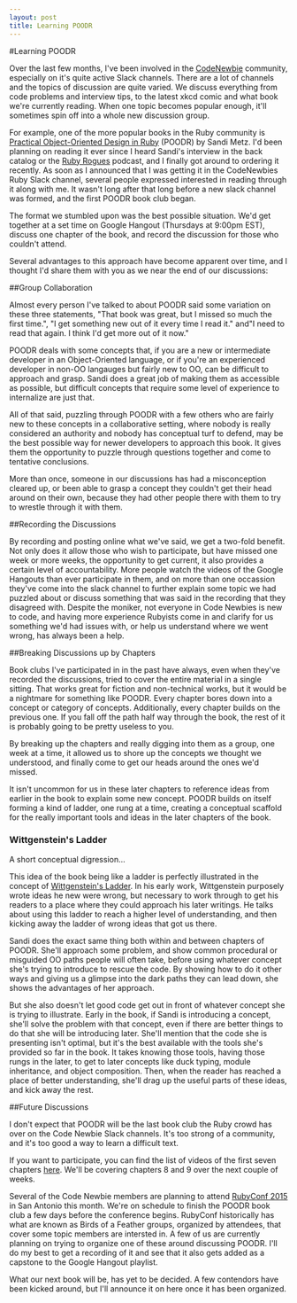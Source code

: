 ```yaml
---
layout: post
title: Learning POODR
---
```


#Learning POODR

Over the last few months, I've been involved in the [CodeNewbie](http://www.codenewbie.org/) community, especially on it's quite active Slack channels. There are a lot of channels and the topics of discussion are quite varied. We discuss everything from code problems and interview tips, to the latest xkcd comic and what book we're currently reading. When one topic becomes popular enough, it'll sometimes spin off into a whole new discussion group. 

For example, one of the more popular books in the Ruby community is [Practical Object-Oriented Design in Ruby](http://www.poodr.com/) (POODR) by Sandi Metz. I'd been planning on reading it ever since I heard Sandi's interview in the back catalog or the [Ruby Rogues](https://devchat.tv/ruby-rogues/087-rr-book-clubpractical-object-oriented-design-in-ruby-with-sandi-metz) podcast, and I finally got around to ordering it recently. As soon as I announced that I was getting it in the CodeNewbies Ruby Slack channel, several people expressed interested in reading through it along with me. It wasn't long after that long before a new slack channel was formed, and the first POODR book club began.

The format we stumbled upon was the best possible situation. We'd get together at a set time on Google Hangout (Thursdays at 9:00pm EST), discuss one chapter of the book, and record the discussion for those who couldn't attend.

Several advantages to this approach have become apparent over time, and I thought I'd share them with you as we near the end of our discussions:

##Group Collaboration

Almost every person I've talked to about POODR said some variation on these three statements, "That book was great, but I missed so much the first time.", "I get something new out of it every time I read it." and"I need to read that again. I think I'd get more out of it now."

POODR deals with some concepts that, if you are a new or intermediate developer in an Object-Oriented language, or if you're an experienced developer in non-OO langauges but fairly new to OO, can be difficult to approach and grasp. Sandi does a great job of making them as accessible as possible, but difficult concepts that require some level of experience to internalize are just that.

All of that said, puzzling through POODR with a few others who are fairly new to these concepts in a collaborative setting, where nobody is really considered an authority and nobody has conceptual turf to defend, may be the best possible way for newer developers to approach this book. It gives them the opportunity to puzzle through questions together and come to tentative conclusions. 

More than once, someone in our discussions has had a misconception cleared up, or been able to grasp a concept they couldn't get their head around on their own, because they had other people there with them to try to wrestle through it with them.

##Recording the Discussions

By recording and posting online what we've said, we get a two-fold benefit. Not only does it allow those who wish to participate, but have missed one week or more weeks, the opportunity to get current, it also provides a certain level of accountability. More people watch the videos of the Google Hangouts than ever participate in them, and on more than one occassion they've come into the slack channel to further explain some topic we had puzzled about or discuss something that was said in the recording that they disagreed with. Despite the moniker, not everyone in Code Newbies is new to code, and having more experience Rubyists come in and clarify for us something we'd had issues with, or help us understand where we went wrong, has always been a help.

##Breaking Discussions up by Chapters

Book clubs I've participated in in the past have always, even when they've recorded the discussions, tried to cover the entire material in a single sitting. That works great for fiction and non-technical works, but it would be a nightmare for something like POODR. Every chapter bores down into a concept or category of concepts. Additionally, every chapter builds on the previous one. If you fall off the path half way through the book, the rest of it is probably going to be pretty useless to you.

By breaking up the chapters and really digging into them as a group, one week at a time, it allowed us to shore up the concepts we thought we understood, and finally come to get our heads around the ones we'd missed.

It isn't uncommon for us in these later chapters to reference ideas from earlier in the book to explain some new concept. POODR builds on itself forming a kind of ladder, one rung at a time, creating a conceptual scaffold for the really important tools and ideas in the later chapters of the book. 

### Wittgenstein's Ladder

A short conceptual digression...

This idea of the book being like a ladder is perfectly illustrated in the concept of [Wittgenstein's Ladder](http://plato.stanford.edu/entries/wittgenstein/). In his early work, Wittgenstein purposely wrote ideas he new were wrong, but necessary to work through to get his readers to a place where they could approach his later writings. He talks about using this ladder to reach a higher level of understanding, and then kicking away the ladder of wrong ideas that got us there.

Sandi does the exact same thing both within and between chapters of POODR. She'll approach some problem, and show common procedural or misguided OO paths people will often take, before using whatever concept she's trying to introduce to rescue the code. By showing how to do it other ways and giving us a glimpse into the dark paths they can lead down, she shows the advantages of her approach. 

But she also doesn't let good code get out in front of whatever concept she is trying to illustrate. Early in the book, if Sandi is introducing a concept, she'll solve the problem with that concept, even if there are better things to do that she will be introducing later. She'll mention that the code she is presenting isn't optimal, but it's the best available with the tools she's provided so far in the book. It takes knowing those tools, having those rungs in the later, to get to later concepts like duck typing, module inheritance, and object composition. Then, when the reader has reached a place of better understanding, she'll drag up the useful parts of these ideas, and kick away the rest.

##Future Discussions

I don't expect that POODR will be the last book club the Ruby crowd has over on the Code Newbie Slack channels. It's too strong of a community, and it's too good a way to learn a difficult text.

If you want to participate, you can find the list of videos of the first seven chapters [here](https://www.youtube.com/playlist?list=PLtNihcG6aHOzjk9SEW6s6oxpxFvgSUfGB). We'll be covering chapters 8 and 9 over the next couple of weeks.

Several of the Code Newbie members are planning to attend [RubyConf 2015](http://rubyconf.org/) in San Antonio this month. We're on schedule to finish the POODR book club a few days before the conference begins. RubyConf historically has what are known as Birds of a Feather groups, organized by attendees, that cover some topic members are intersted in. A few of us are currently planning on trying to organize one of these around discussing POODR. I'll do my best to get a recording of it and see that it also gets added as a capstone to the Google Hangout playlist.

What our next book will be, has yet to be decided. A few contendors have been kicked around, but I'll announce it on here once it has been organized.
